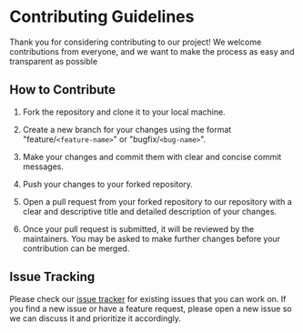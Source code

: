 # Contributing Guidelines

Thank you for considering contributing to our project! We welcome contributions from everyone, and we want to make the process as easy and transparent as possible
  

## How to Contribute


1. Fork the repository and clone it to your local machine.

2. Create a new branch for your changes using the format "feature/`<feature-name>`" or "bugfix/`<bug-name>`".

3. Make your changes and commit them with clear and concise commit messages.

4. Push your changes to your forked repository.

5. Open a pull request from your forked repository to our repository with a clear and descriptive title and detailed description of your changes.

6. Once your pull request is submitted, it will be reviewed by the maintainers. You may be asked to make further changes before your contribution can be merged.

## Issue Tracking
  

Please check our [issue tracker](https://github.com/AlabamaWaterInstitute/CloudInfra/issues) for existing issues that you can work on. If you find a new issue or have a feature request, please open a new issue so we can discuss it and prioritize it accordingly.
